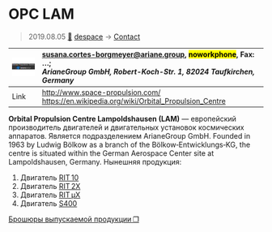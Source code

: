 # OPC LAM
> 2019.08.05 [🚀](../index/index.md) [despace](index.md) → [Contact](contact.md)

|[![](f/contact/o/opc_lam_logo1_thumb.jpg)](f/contact/o/opc_lam_logo1.png)|<susana.cortes-borgmeyer@ariane.group>, <mark>noworkphone</mark>, Fax: …;<br> *ArianeGroup GmbH, Robert-Koch-Str. 1, 82024 Taufkirchen, Germany*|
|:--|:--|
|Link|<http://www.space-propulsion.com/><br> <https://en.wikipedia.org/wiki/Orbital_Propulsion_Centre>|

**Orbital Propulsion Centre Lampoldshausen (LAM)** — европейский производитель двигателей и двигательных установок космических аппаратов. Является подразделением ArianeGroup GmbH. Founded in 1963 by Ludwig Bölkow as a branch of the Bölkow‑Entwicklungs‑KG, the centre is situated within the German Aerospace Center site at Lampoldshausen, Germany. Нынешняя продукция:

   1. Двигатель [RIT 10](rit_10.md)
   1. Двигатель [RIT 2X](rit_2x.md)
   1. Двигатель [RIT µX](rit_mux.md)
   1. Двигатель [S400](s400.md)


<p style="page-break-after:always"> </p>

[Брошюры выпускаемой продукции ❐](f/contact/o/opc_lam_brochures.7z)
